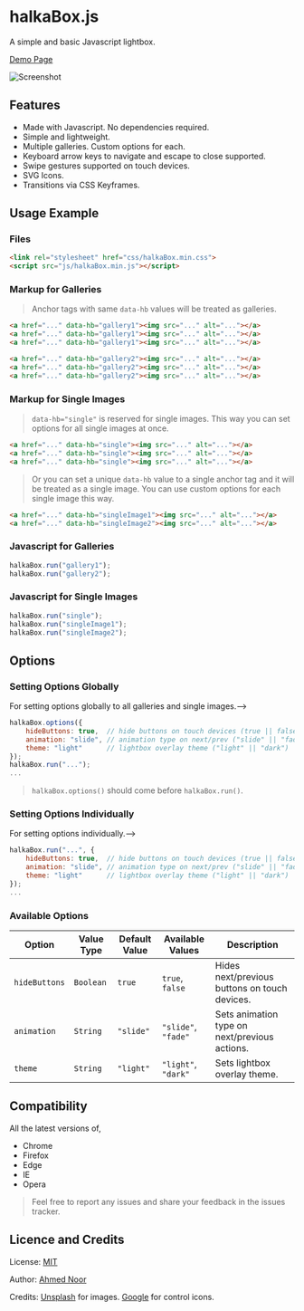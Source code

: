 # halkaBox.js
A simple and basic Javascript lightbox.

[Demo Page](https://ahmednooor.github.io/halkaBox.js)

![Screenshot](https://github.com/ahmednooor/halkaBox.js/blob/master/demo/screenshot.png)

## Features
* Made with Javascript. No dependencies required.
* Simple and lightweight.
* Multiple galleries. Custom options for each.
* Keyboard arrow keys to navigate and escape to close supported.
* Swipe gestures supported on touch devices.
* SVG Icons.
* Transitions via CSS Keyframes.

## Usage Example

### Files
```html
<link rel="stylesheet" href="css/halkaBox.min.css">
<script src="js/halkaBox.min.js"></script>
```

### Markup for Galleries
> Anchor tags with same `data-hb` values will be treated as galleries.

```html
<a href="..." data-hb="gallery1"><img src="..." alt="..."></a>
<a href="..." data-hb="gallery1"><img src="..." alt="..."></a>
<a href="..." data-hb="gallery1"><img src="..." alt="..."></a>

<a href="..." data-hb="gallery2"><img src="..." alt="..."></a>
<a href="..." data-hb="gallery2"><img src="..." alt="..."></a>
<a href="..." data-hb="gallery2"><img src="..." alt="..."></a>
```
### Markup for Single Images
> `data-hb="single"` is reserved for single images. This way you can set options for all single images at once.

```html
<a href="..." data-hb="single"><img src="..." alt="..."></a>
<a href="..." data-hb="single"><img src="..." alt="..."></a>
<a href="..." data-hb="single"><img src="..." alt="..."></a>
```
> Or you can set a unique `data-hb` value to a single anchor tag and it will be treated as a single image. You can use custom options for each single image this way.

```html
<a href="..." data-hb="singleImage1"><img src="..." alt="..."></a>
<a href="..." data-hb="singleImage2"><img src="..." alt="..."></a>
```

### Javascript for Galleries
```javascript
halkaBox.run("gallery1");
halkaBox.run("gallery2");
```

### Javascript for Single Images
```javascript
halkaBox.run("single");
halkaBox.run("singleImage1");
halkaBox.run("singleImage2");
```

## Options
### Setting Options Globally
<!--> For setting options globally to all galleries and single images.-->

```javascript
halkaBox.options({
    hideButtons: true,  // hide buttons on touch devices (true || false)
    animation: "slide", // animation type on next/prev ("slide" || "fade")
    theme: "light"      // lightbox overlay theme ("light" || "dark")
});
halkaBox.run("...");
...
```
> `halkaBox.options()` should come before `halkaBox.run()`.

### Setting Options Individually
<!--> For setting options individually.-->

```javascript
halkaBox.run("...", {
    hideButtons: true,  // hide buttons on touch devices (true || false)
    animation: "slide", // animation type on next/prev ("slide" || "fade")
    theme: "light"      // lightbox overlay theme ("light" || "dark")
});
...
```

### Available Options
| Option | Value Type | Default Value | Available Values | Description |
| --- | --- | --- | --- | --- |
| `hideButtons` | `Boolean` | `true` | `true`, `false` | Hides next/previous buttons on touch devices. |
| `animation` | `String` | `"slide"` | `"slide"`, `"fade"` | Sets animation type on next/previous actions. |
| `theme` | `String` | `"light"` | `"light"`, `"dark"` | Sets lightbox overlay theme. |

## Compatibility
All the latest versions of,

* Chrome
* Firefox
* Edge
* IE
* Opera

> Feel free to report any issues and share your feedback in the issues tracker.

## Licence and Credits

License: [MIT](https://opensource.org/licenses/MIT)

Author:  [Ahmed Noor](https://github.com/ahmednooor)

Credits: [Unsplash](https://unsplash.com/) for images. [Google](https://www.google.com) for control icons.